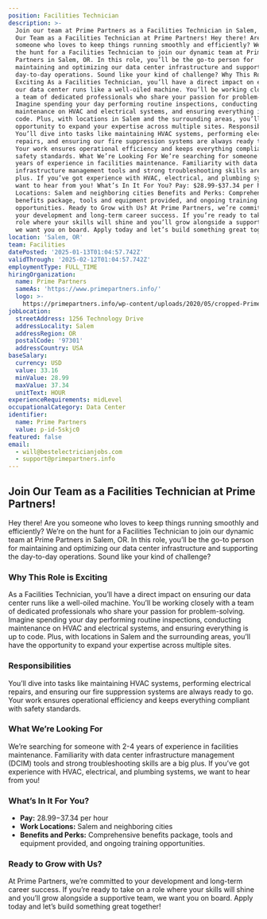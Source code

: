 ```yaml
---
position: Facilities Technician
description: >-
  Join our team at Prime Partners as a Facilities Technician in Salem, OR. Join
  Our Team as a Facilities Technician at Prime Partners! Hey there! Are you
  someone who loves to keep things running smoothly and efficiently? We’re on
  the hunt for a Facilities Technician to join our dynamic team at Prime
  Partners in Salem, OR. In this role, you’ll be the go-to person for
  maintaining and optimizing our data center infrastructure and supporting the
  day-to-day operations. Sound like your kind of challenge? Why This Role is
  Exciting As a Facilities Technician, you’ll have a direct impact on ensuring
  our data center runs like a well-oiled machine. You’ll be working closely with
  a team of dedicated professionals who share your passion for problem-solving.
  Imagine spending your day performing routine inspections, conducting
  maintenance on HVAC and electrical systems, and ensuring everything is up to
  code. Plus, with locations in Salem and the surrounding areas, you’ll have the
  opportunity to expand your expertise across multiple sites. Responsibilities
  You’ll dive into tasks like maintaining HVAC systems, performing electrical
  repairs, and ensuring our fire suppression systems are always ready to go.
  Your work ensures operational efficiency and keeps everything compliant with
  safety standards. What We’re Looking For We’re searching for someone with 2-4
  years of experience in facilities maintenance. Familiarity with data center
  infrastructure management tools and strong troubleshooting skills are a big
  plus. If you’ve got experience with HVAC, electrical, and plumbing systems, we
  want to hear from you! What’s In It For You? Pay: $28.99-$37.34 per hour Work
  Locations: Salem and neighboring cities Benefits and Perks: Comprehensive
  benefits package, tools and equipment provided, and ongoing training
  opportunities. Ready to Grow with Us? At Prime Partners, we’re committed to
  your development and long-term career success. If you’re ready to take on a
  role where your skills will shine and you’ll grow alongside a supportive team,
  we want you on board. Apply today and let’s build something great together!
location: 'Salem, OR'
team: Facilities
datePosted: '2025-01-13T01:04:57.742Z'
validThrough: '2025-02-12T01:04:57.742Z'
employmentType: FULL_TIME
hiringOrganization:
  name: Prime Partners
  sameAs: 'https://www.primepartners.info/'
  logo: >-
    https://primepartners.info/wp-content/uploads/2020/05/cropped-Prime-Partners-Logo-NO-BG-1-1.png
jobLocation:
  streetAddress: 1256 Technology Drive
  addressLocality: Salem
  addressRegion: OR
  postalCode: '97301'
  addressCountry: USA
baseSalary:
  currency: USD
  value: 33.16
  minValue: 28.99
  maxValue: 37.34
  unitText: HOUR
experienceRequirements: midLevel
occupationalCategory: Data Center
identifier:
  name: Prime Partners
  value: p-id-5skjc0
featured: false
email:
  - will@bestelectricianjobs.com
  - support@primepartners.info
---
```




## Join Our Team as a Facilities Technician at Prime Partners!

Hey there! Are you someone who loves to keep things running smoothly and efficiently? We’re on the hunt for a Facilities Technician to join our dynamic team at Prime Partners in Salem, OR. In this role, you’ll be the go-to person for maintaining and optimizing our data center infrastructure and supporting the day-to-day operations. Sound like your kind of challenge?

### Why This Role is Exciting

As a Facilities Technician, you’ll have a direct impact on ensuring our data center runs like a well-oiled machine. You’ll be working closely with a team of dedicated professionals who share your passion for problem-solving. Imagine spending your day performing routine inspections, conducting maintenance on HVAC and electrical systems, and ensuring everything is up to code. Plus, with locations in Salem and the surrounding areas, you’ll have the opportunity to expand your expertise across multiple sites.

### Responsibilities

You’ll dive into tasks like maintaining HVAC systems, performing electrical repairs, and ensuring our fire suppression systems are always ready to go. Your work ensures operational efficiency and keeps everything compliant with safety standards.

### What We’re Looking For

We’re searching for someone with 2-4 years of experience in facilities maintenance. Familiarity with data center infrastructure management (DCIM) tools and strong troubleshooting skills are a big plus. If you’ve got experience with HVAC, electrical, and plumbing systems, we want to hear from you!

### What’s In It For You?

- **Pay:** $28.99-$37.34 per hour
- **Work Locations:** Salem and neighboring cities
- **Benefits and Perks:** Comprehensive benefits package, tools and equipment provided, and ongoing training opportunities.

### Ready to Grow with Us?

At Prime Partners, we’re committed to your development and long-term career success. If you’re ready to take on a role where your skills will shine and you’ll grow alongside a supportive team, we want you on board. Apply today and let’s build something great together!